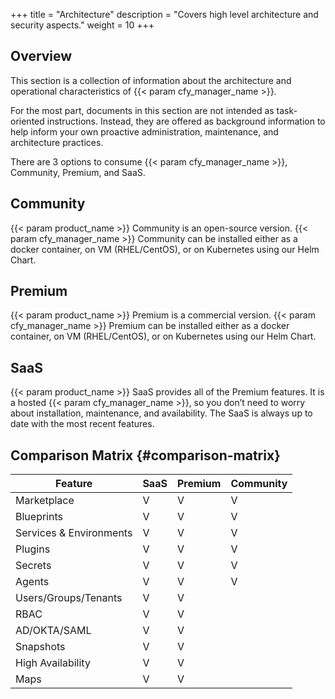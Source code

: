 +++
title = "Architecture"
description = "Covers high level architecture and security aspects."
weight = 10
+++

## Overview

This section is a collection of information about the architecture and operational characteristics of {{< param cfy_manager_name >}}.

For the most part, documents in this section are not intended as task-oriented instructions. Instead, they are offered as background information to help inform your own proactive administration, maintenance, and architecture practices.

There are 3 options to consume {{< param cfy_manager_name >}}, Community, Premium, and SaaS. 

## Community

{{< param product_name >}} Community is an open-source version. {{< param cfy_manager_name >}} Community can be installed either as a docker container, on VM (RHEL/CentOS), or on Kubernetes using our Helm Chart.

## Premium

{{< param product_name >}} Premium is a commercial version. {{< param cfy_manager_name >}} Premium can be installed either as a docker container, on VM (RHEL/CentOS), or on Kubernetes using our Helm Chart. 


## SaaS

{{< param product_name >}} SaaS provides all of the Premium features. It is a hosted {{< param cfy_manager_name >}}, so you don’t need to worry about installation, maintenance, and availability. The SaaS is always up to date with the most recent features.

## Comparison Matrix {#comparison-matrix}

| Feature                 | SaaS | Premium | Community |
|-------------------------|------|---------|-----------|
| Marketplace             | V    | V       | V         |
| Blueprints              | V    | V       | V         |
| Services & Environments | V    | V       | V         |
| Plugins                 | V    | V       | V         |
| Secrets                 | V    | V       | V         |
| Agents                  | V    | V       | V         |
| Users/Groups/Tenants    | V    | V       |           |
| RBAC                    | V    | V       |           |
| AD/OKTA/SAML            | V    | V       |           |
| Snapshots               | V    | V       |           |
| High Availability       | V    | V       |           |
| Maps                    | V    | V       |           |